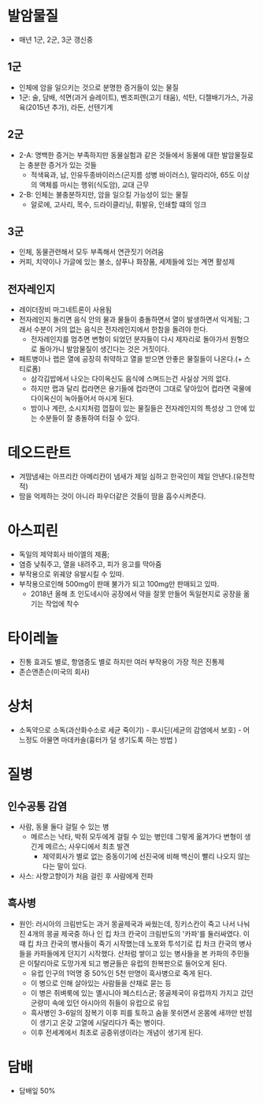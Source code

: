 # 발암물질
* 매년 1군, 2군, 3군 갱신중

## 1군
* 인체에 암을 일으키는 것으로 분명한 증거들이 있는 물질
* 1군: 술, 담배, 석면(과거 슬레이트), 벤조피렌(고기 태움), 석탄, 디젤배기가스, 가공육(2015년 추가), 라돈, 선텐기계

## 2군
* 2-A: 명백한 증거는 부족하지만 동물실험과 같은 것들에서 동물에 대한 발암물질로는 충분한 증거가 있는 것들 
	* 적색육과, 납, 인유두종바이러스(곤지름 성병 바이러스), 말라리아, 65도 이상의 액체를 마시는 행위(식도암), 교대 근무
* 2-B: 인체는 불충분하지만, 암을 일으킬 가능성이 있는 물질
	* 알로에, 고사리, 목수, 드라이클리닝, 휘발유, 인쇄할 떄의 잉크

## 3군
* 인체, 동물관련해서 모두 부족해서 연관짓기 어려움
* 커피, 치약이나 가글에 있는 불소, 샴푸나 화장품, 세제들에 있는 계면 활성제

## 전자레인지
* 레이더장비 마그네트론이 사용됨
* 전자레인지 돌리면 음식 안의 물과 물들이 충돌하면서 열이 발생하면서 익게됨; 그래서 수분이 거의 없는 음식은 전자레인지에서 한참을 돌려야 한다. 
	* 전자레인지를 멈추면 변형이 되었던 분자들이 다시 제자리로 돌아가서 원형으로 돌아가니 발암물질이 생긴다는 것은 거짓이다.
* 패트병이나 랩은 열에 공장히 취약하고 열을 받으면 안좋은 물질들이 나온다.(+ 스티로폼)
	* 삼각김밥에서 나오는 다이옥신도 음식에 스며드는건 사실상 거의 없다.
	* 하지만 랩과 달리 컵라면은 용기들에 컵라면이 그대로 닿아있어 컵라면 국물에 다이옥신이 녹아들어서 마시게 된다.
	* 밤이나 계란, 소시지처럼 껍질이 있는 물질들은 전자레인지의 특성상 그 안에 있는 수분들이 잘 충돌하여 터질 수 있다.

# 데오드란트
* 겨땀냄새는 아프리칸 아메리칸이 냄새가 제일 심하고 한국인이 제일 안낸다.(유전학적)
* 땀을 억제하는 것이 아니라 파우더같은 것들이 땀을 흡수시켜준다.

# 아스피린
* 독일의 제약회사 바이엘의 제품;
* 염증 낮춰주고, 열을 내려주고, 피가 응고를 막아줌
* 부작용으로 위궤양 유발시킬 수 있따.
* 부작용으로인해 500mg이 판매 불가가 되고 100mg만 판매되고 있따.
	* 2018년 올해 초 인도네시아 공장에서 약을 잘못 만들어 독일현지로 공장을 옮기는 작업에 착수

# 타이레놀
* 진통 효과도 별로, 항염증도 별로 하지만 여러 부작용이 가장 적은 진통제
* 존슨앤존슨(미국의 회사)

# 상처
* 소독약으로 소독(과산화수소로 세균 죽이기) - 후시딘(세균의 감염에서 보호) - 어느정도 아물면 마데카솔(흉터가 덜 생기도록 하는 방법 )

# 질병
## 인수공통 감염
* 사람, 동물 둘다 걸릴 수 있는 병
	* 메르스는 낙타, 박쥐 모두에게 걸릴 수 있는 병인데 그렇게 옮겨가다 변형이 생긴게 메르스; 사우디에서 최초 발견
		* 제약회사가 별로 없는 중동이기에 선진국에 비해 백신이 빨리 나오지 않는다는 말이 있다.
* 사스: 사향고향이가 처음 걸린 후 사람에게 전파

## 흑사병
* 원인: 러시아의 크림반도는 과거 몽골제국과 싸웠는데, 징키스칸이 죽고 나서 나눠진 4개의 몽골 제국중 하나 인 킵 차크 칸국이 크림반도의 '카파'를 둘러싸였다. 이 때 킵 차크 칸국의 병사들이 죽기 시작했는데 노포와 투석기로 킵 차크 칸국의 병사들을 카파들에게 던지기 시작했다. 산처럼 쌓이고 있는 병사들을 본 카파의 주민들은 이탈리아로 도망가게 되고 병균들은 유럽의 한복판으로 들어오게 된다.
	* 유럽 인구의 1억명 중 50%인 5천 만명이 흑사병으로 죽게 된다.
	* 이 병으로 인해 살아있는 사람들을 산채로 묻는 등 
	* 이 병은 쥐벼룩에 있는 옐시니아 페스티스균; 몽골제국이 유럽까지 가지고 갔던 군량미 속에 있던 아시아의 쥐들이 유럽으로 유입
	* 흑사병인 3-6일의 잠복기 이후 피를 토하고 숨을 못쉬면서 온몸에 새까만 반점이 생기고 온갖 고열에 시달리다가 죽는 병이다.
	* 이후 전세계에서 최초로 공중위생이라는 개념이 생기게 된다.

# 담배
* 담배잎 50%